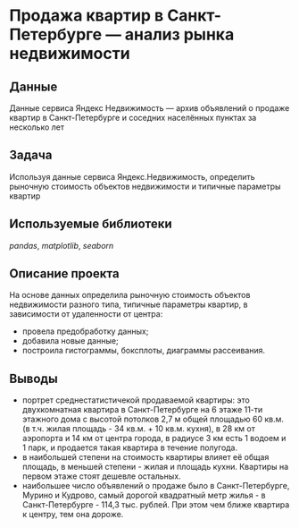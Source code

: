 # Продажа квартир в Санкт-Петербурге — анализ рынка недвижимости

## Данные

Данные сервиса Яндекс Недвижимость — архив объявлений о продаже квартир в Санкт-Петербурге и соседних населённых пунктах за несколько лет

## Задача

Используя данные сервиса Яндекс.Недвижимость, определить рыночную стоимость объектов недвижимости и типичные параметры квартир

## Используемые библиотеки

*pandas*, *matplotlib*, *seaborn*

## Описание проекта

На основе данных определила рыночную стоимость объектов недвижимости разного типа, типичные параметры квартир, в зависимости от удаленности от центра:

- провела предобработку данных; 
- добавила новые данные;
- построила гистограммы, боксплоты, диаграммы рассеивания.

## Выводы

- портрет среднестатистичекой продаваемой квартиры: это двухкомнатная квартира в Санкт-Петербурге на 6 этаже 11-ти этажного дома с высотой потолков 2,7 м общей площадью 60 кв.м. (в т.ч. жилая площадь - 34 кв.м. + 10 кв.м. кухня), в 28 км от аэропорта и 14 км от центра города, в радиусе 3 км есть 1 водоем и 1 парк, и продается такая квартира в течение полугода. 
- в наибольшей степени на стоимость квартиры влияет её общая площадь, в меньшей степени - жилая и площадь кухни. Квартиры на первом этаже стоят дешевле остальных.  
- наибольшее число объявлений о продаже было в Санкт-Петербурге, Мурино и Кудрово, самый дорогой квадратный метр жилья - в Санкт-Петербурге - 114,3 тыс. рублей. При этом чем ближе квартира к центру, тем она дороже.
